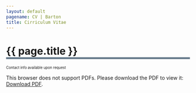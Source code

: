 ```yaml
---
layout: default
pagename: CV | Barton
title: Cirriculum Vitae
---
```

<h1 style="border-bottom: 5px solid #647889;">{{ page.title }}</h1>
<p style="font-size:0.7em;">Contact info available upon request</p>

<object data="https://seanlinnaeusbarton.github.io/cv/WebsitePDF.pdf" type="application/pdf">
    <object src="https://docs.google.com/viewer?url=https://seanlinnaeusbarton.github.io/cv/WebsitePDF.pdf&embedded=true">
        <p>This browser does not support PDFs. Please download the PDF to view it: <a href="https://seanlinnaeusbarton.github.io/cv/WebsitePDF.pdf">Download PDF</a>.</p>
    </object>
</object>




